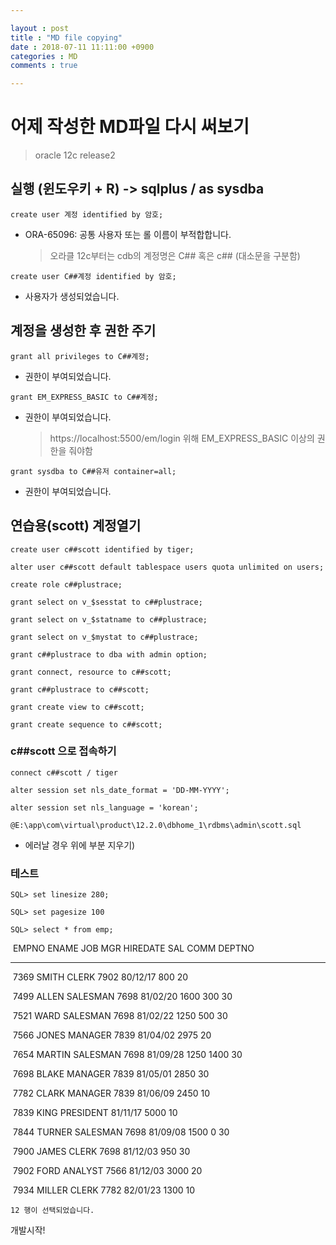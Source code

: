 ```yaml
---

layout : post
title : "MD file copying"
date : 2018-07-11 11:11:00 +0900
categories : MD
comments : true

---
```


# 어제 작성한 MD파일 다시 써보기

> oracle 12c release2

 
## 실행 (윈도우키 + R) -> sqlplus / as sysdba

```create user 계정 identified by 암호;```

- ORA-65096: 공통 사용자 또는 롤 이름이 부적합합니다. 

  > 오라클 12c부터는 cdb의 계정명은 C## 혹은 c## (대소문을 구분함)

```create user C##계정 identified by 암호;```

- 사용자가 생성되었습니다.

 

## 계정을 생성한 후 권한 주기

```grant all privileges to C##계정; ```

- 권한이 부여되었습니다.

```grant EM_EXPRESS_BASIC to C##계정;```

- 권한이 부여되었습니다.
  > https://localhost:5500/em/login 위해 EM_EXPRESS_BASIC 이상의 권한을 줘야함


```grant sysdba to C##유저 container=all;```



- 권한이 부여되었습니다.


## 연습용(scott) 계정열기

```create user c##scott identified by tiger;```

```alter user c##scott default tablespace users quota unlimited on users;```
 
```create role c##plustrace;```
 
```grant select on v_$sesstat to c##plustrace;```
 
```grant select on v_$statname to c##plustrace;```
 
```grant select on v_$mystat to c##plustrace;```
 
```grant c##plustrace to dba with admin option;```

```grant connect, resource to c##scott;```

```grant c##plustrace to c##scott;```
 
```grant create view to c##scott;```

```grant create sequence to c##scott;```
 
### c##scott 으로 접속하기

```connect c##scott / tiger```

```alter session set nls_date_format = 'DD-MM-YYYY';```

```alter session set nls_language = 'korean';```

```@E:\app\com\virtual\product\12.2.0\dbhome_1\rdbms\admin\scott.sql``` 

- 에러날 경우 위에 부분 지우기)

 
### 테스트

```SQL> set linesize 280;```

```SQL> set pagesize 100```

```
SQL> select * from emp;
```

​     EMPNO ENAME                JOB                       MGR HIREDATE        SAL       COMM     DEPTNO

---------- -------------------- ------------------ ---------- -------- ---------- ---------- ----------

​      7369 SMITH                CLERK                    7902 80/12/17        800                    20

​      7499 ALLEN                SALESMAN                 7698 81/02/20       1600        300         30

​      7521 WARD                 SALESMAN                 7698 81/02/22       1250        500         30

​      7566 JONES                MANAGER                  7839 81/04/02       2975                    20

​      7654 MARTIN               SALESMAN                 7698 81/09/28       1250       1400         30

​      7698 BLAKE                MANAGER                  7839 81/05/01       2850                    30

​      7782 CLARK                MANAGER                  7839 81/06/09       2450                    10

​      7839 KING                 PRESIDENT                     81/11/17       5000                    10

​      7844 TURNER               SALESMAN                 7698 81/09/08       1500          0         30

​      7900 JAMES                CLERK                    7698 81/12/03        950                    30

​      7902 FORD                 ANALYST                  7566 81/12/03       3000                    20

​      7934 MILLER               CLERK                    7782 82/01/23       1300                    10
 
```
12 행이 선택되었습니다.
```

개발시작!
